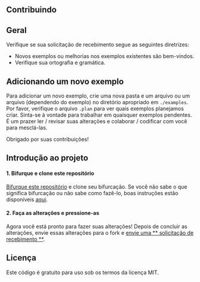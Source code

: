 ## Contribuindo

## Geral

Verifique se sua solicitação de recebimento segue as seguintes diretrizes:

* Novos exemplos ou melhorias nos exemplos existentes são bem-vindos.
* Verifique sua ortografia e gramática.

## Adicionando um novo exemplo

Para adicionar um novo exemplo, crie uma nova pasta e um arquivo ou um arquivo (dependendo do exemplo) no diretório apropriado em `./examples`. Por favor, verifique o arquivo `.plan` para ver quais exemplos planejamos criar. Sinta-se à vontade para trabalhar em quaisquer exemplos pendentes. É um prazer ler / revisar suas alterações e colaborar / codificar com você para mesclá-las.

Obrigado por suas contribuições!

## Introdução ao projeto

#### 1. Bifurque e clone este repositório

[Bifurque este repositório](https://github.com/v-community/v_by_example/fork) e clone seu bifurcação. Se você não sabe o que significa bifurcação ou não sabe como fazê-lo, boas instruções estão disponíveis [aqui](https://help.github.com/articles/fork-a-repo/).

#### 2. Faça as alterações e pressione-as

Agora você está pronto para fazer suas alterações! Depois de concluir as alterações, envie essas alterações para o fork e [envie uma ** solicitação de recebimento **](https://help.github.com/articles/using-pull-requests/).

## Licença

Este código é gratuito para uso sob os termos da licença MIT.
